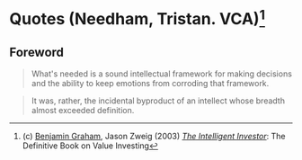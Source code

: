 # Quotes (Needham, Tristan. VCA)[^footnote-copyright]

[^footnote-copyright]: (c) [Benjamin Graham](https://en.wikipedia.org/wiki/Benjamin_Graham), Jason Zweig (2003) *[The Intelligent Investor](graham_ii)*: The Definitive Book on Value Investing

## Foreword

> What's needed is a sound intellectual framework for making decisions and the ability to keep emotions from corroding that framework.

<!-- > Whether you achieve outstanding results will depend on the effort and intellect you apply to your investments, as well as on the amplitudes of stock-market folly that prevail during your investing career. The sillier the market's behavior, the greater the opportunity for the business-like investor. -->

> It was, rather, the incidental byproduct of an intellect whose breadth almost exceeded definition.
